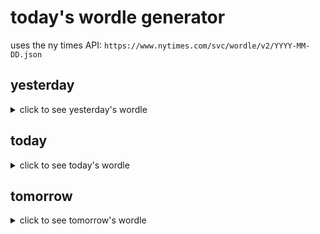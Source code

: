 # today's wordle generator

uses the ny times API: `https://www.nytimes.com/svc/wordle/v2/YYYY-MM-DD.json`

## yesterday

<details>
    <summary>click to see yesterday's wordle</summary>

    phony

</details>

## today

<details>
    <summary>click to see today's wordle</summary>

    grail

</details>

## tomorrow

<details>
    <summary>click to see tomorrow's wordle</summary>

    bleak

</details>
